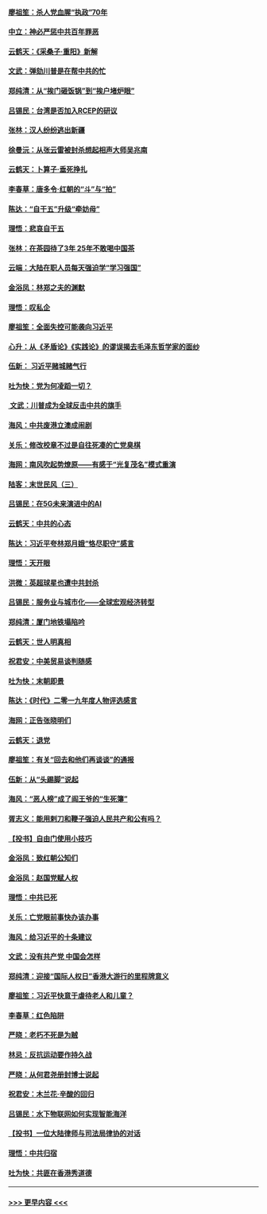 #### [廖祖笙：杀人党血腥“执政”70年](../pages/nsc993/n11745144.md?t=12261011) 
#### [中立：神必严惩中共百年罪恶](../pages/nsc993/n11744970.md?t=12261011) 
#### [云鹤天：《采桑子‧重阳》新解](../pages/nsc993/n11744948.md?t=12261011) 
#### [文武：弹劾川普是在帮中共的忙](../pages/nsc993/n11744758.md?t=12261011) 
#### [郑纯清：从“挨门砸饭锅”到“挨户堵炉眼”](../pages/nsc993/n11744745.md?t=12261011) 
#### [吕锡民：台湾是否加入RCEP的研议](../pages/nsc993/n11744701.md?t=12261011) 
#### [张林：汉人纷纷逃出新疆](../pages/nsc993/n11743530.md?t=12261011) 
#### [徐曼沅：从张云雷被封杀想起相声大师吴兆南](../pages/nsc993/n11741816.md?t=12261011) 
#### [云鹤天：卜算子‧垂死挣扎](../pages/nsc993/n11739956.md?t=12261011) 
#### [李春草：唐多令‧红朝的“斗”与“拍”](../pages/nsc993/n11739830.md?t=12261011) 
#### [陈达：“自干五”升级“牵妨母”](../pages/nsc993/n11739724.md?t=12261011) 
#### [理悟：悲哀自干五](../pages/nsc993/n11739547.md?t=12261011) 
#### [张林：在茶园待了3年 25年不敢喝中国茶](../pages/nsc993/n11739240.md?t=12261011) 
#### [云端：大陆在职人员每天强迫学“学习强国”](../pages/nsc993/n11738735.md?t=12261011) 
#### [金浴凤：林郑之夫的渊默](../pages/nsc993/n11737735.md?t=12261011) 
#### [理悟：叹私企](../pages/nsc993/n11737715.md?t=12261011) 
#### [廖祖笙：全面失控可能袭向习近平](../pages/nsc993/n11737704.md?t=12261011) 
#### [心升：从《矛盾论》《实践论》的谬误揭去毛泽东哲学家的面纱](../pages/nsc993/n11736962.md?t=12261011) 
#### [伍新： 习近平赌城赌气行](../pages/nsc993/n11736929.md?t=12261011) 
#### [吐为快：党为何凌蹈一切？](../pages/nsc993/n11736915.md?t=12261011) 
#### [ 文武：川普成为全球反击中共的旗手](../pages/nsc993/n11736882.md?t=12261011) 
#### [海风：中共废港立澳成闹剧](../pages/nsc993/n11735857.md?t=12261011) 
#### [关乐：修改校章不过是自往死凑的亡党臭棋](../pages/nsc993/n11735097.md?t=12261011) 
#### [海网：南风吹起势燎原——有感于“光复茂名”模式重演](../pages/nsc993/n11732308.md?t=12261011) 
#### [陆客：末世民风（三）](../pages/nsc993/n11732211.md?t=12261011) 
#### [吕锡民：在5G未来演进中的AI](../pages/nsc993/n11730010.md?t=12261011) 
#### [云鹤天：中共的心态](../pages/nsc993/n11729906.md?t=12261011) 
#### [陈达：习近平夸林郑月娥“恪尽职守”感言](../pages/nsc993/n11729881.md?t=12261011) 
#### [理悟：天开眼](../pages/nsc993/n11729699.md?t=12261011) 
#### [洪微：英超球星也遭中共封杀](../pages/nsc993/n11727243.md?t=12261011) 
#### [吕锡民：服务业与城市化——全球宏观经济转型](../pages/nsc993/n11725845.md?t=12261011) 
#### [郑纯清：厦门地铁塌陷吟](../pages/nsc993/n11725813.md?t=12261011) 
#### [云鹤天：世人明真相](../pages/nsc993/n11725621.md?t=12261011) 
#### [祝君安：中美贸易谈判随感](../pages/nsc993/n11725609.md?t=12261011) 
#### [吐为快：末朝即景](../pages/nsc993/n11723365.md?t=12261011) 
#### [陈达：《时代》二零一九年度人物评选感言](../pages/nsc993/n11723337.md?t=12261011) 
#### [海网：正告张晓明们](../pages/nsc993/n11723228.md?t=12261011) 
#### [云鹤天：退党](../pages/nsc993/n11723056.md?t=12261011) 
#### [廖祖笙：有关“回去和他们再谈谈”的通报](../pages/nsc993/n11722442.md?t=12261011) 
#### [伍新：从“头踢脚”说起](../pages/nsc993/n11722429.md?t=12261011) 
#### [海风：“恶人榜”成了阎王爷的“生死簿”](../pages/nsc993/n11722272.md?t=12261011) 
#### [胥志义：能用剌刀和鞭子强迫人民共产和公有吗？](../pages/nsc993/n11720569.md?t=12261011) 
#### [【投书】自由门使用小技巧](../pages/nsc993/n11720180.md?t=12261011) 
#### [金浴凤：致红朝公知们](../pages/nsc993/n11720563.md?t=12261011) 
#### [金浴凤：赵国党赋人权](../pages/nsc993/n11720533.md?t=12261011) 
#### [理悟：中共已死](../pages/nsc993/n11720233.md?t=12261011) 
#### [关乐：亡党眼前事快办该办事](../pages/nsc993/n11719160.md?t=12261011) 
#### [海风：给习近平的十条建议](../pages/nsc993/n11717616.md?t=12261011) 
#### [文武：没有共产党 中国会怎样](../pages/nsc993/n11717584.md?t=12261011) 
#### [郑纯清：迎接“国际人权日”香港大游行的里程牌意义](../pages/nsc993/n11717417.md?t=12261011) 
#### [廖祖笙：习近平快意于虐待老人和儿童？](../pages/nsc993/n11715313.md?t=12261011) 
#### [李春草：红色陷阱](../pages/nsc993/n11715029.md?t=12261011) 
#### [严晓：老朽不死是为贼](../pages/nsc993/n11712910.md?t=12261011) 
#### [林忌：反抗运动要作持久战](../pages/nsc993/n11712623.md?t=12261011) 
#### [严晓：从何君尧册封博士说起](../pages/nsc993/n11712465.md?t=12261011) 
#### [祝君安：木兰花·辛酸的回归](../pages/nsc993/n11712381.md?t=12261011) 
#### [吕锡民：水下物联网如何实现智能海洋](../pages/nsc993/n11711158.md?t=12261011) 
#### [【投书】一位大陆律师与司法局律协的对话](../pages/nsc993/n11709675.md?t=12261011) 
#### [理悟：中共归宿](../pages/nsc993/n11710059.md?t=12261011) 
#### [吐为快：共匪在香港秀道德](../pages/nsc993/n11709979.md?t=12261011) 

----
#### [ >>> 更早内容 <<< ](../indexes/nsc993-earlier.md)
